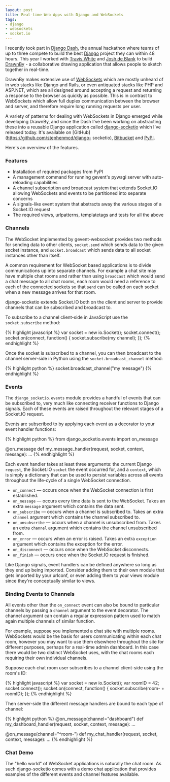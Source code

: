 ```yaml
---
layout: post
title: Real-time Web Apps with Django and WebSockets
tags:
- django
- websockets
- socket.io
---
```

I recently took part in [Django Dash](http://djangodash.com), the annual
hackathon where teams of up to three compete to build the best
[Django](http://djangoproject.com) project they can within 48 hours. This year
I worked with [Travis White](http://www.traviswhite.com.au/) and [Josh de
Blank](http://joshdeblank.com/) to build [DrawnBy](http://drawnby.jupo.org) -
a collaborative drawing application that allows people to sketch together in
real-time.

DrawnBy makes extensive use of
[WebSockets](http://en.wikipedia.org/wiki/WebSockets) which are mostly unheard
of in web stacks like Django and Rails, or even antiquated stacks like PHP and
ASP.NET, which are all designed around accepting a request and returning a
response to the browser as quickly as possible. This is in contrast to
WebSockets which allow full duplex communication between the browser and
server, and therefore require long running requests per user.

A variety of patterns for dealing with WebSockets in Django emerged while
developing DrawnBy, and since the Dash I've been working on abstracting these
into a reusable Django application called [django-socketio](https://github.com/stephenmcd/django-socketio) which I've released
today. It's available on [GitHub](https://github.com/stephenmcd/django-
socketio), [Bitbucket](https://bitbucket.org/stephenmcd/django-socketio) and
[PyPI](http://pypi.python.org/pypi/django-socketio/).

Here's an overview of the features.

### Features

  * Installation of required packages from PyPI
  * A management command for running gevent's pywsgi server with auto-reloading capabilities
  * A channel subscription and broadcast system that extends Socket.IO allowing WebSockets and events to be partitioned into separate concerns
  * A signals-like event system that abstracts away the various stages of a Socket.IO request
  * The required views, urlpatterns, templatetags and tests for all the above

### Channels

The WebSocket implemented by gevent-websocket provides two methods for sending
data to other clients, `socket.send` which sends data to the given socket
instance, and `socket.broadcast` which sends data to all socket instances
other than itself.

A common requirement for WebSocket based applications is to divide
communications up into separate channels. For example a chat site may have
multiple chat rooms and rather than using `broadcast` which would send a chat
message to all chat rooms, each room would need a reference to each of the
connected sockets so that `send` can be called on each socket when a new
message arrives for that room.

django-socketio extends Socket.IO both on the client and server to provide
channels that can be subscribed and broadcast to.

To subscribe to a channel client-side in JavaScript use the `socket.subscribe`
method:

{% highlight javascript %}
var socket = new io.Socket();
socket.connect();
socket.on(connect, function() {
    socket.subscribe(my channel);
});
{% endhighlight %}

Once the socket is subscribed to a channel, you can then broadcast to the
channel server-side in Python using the `socket.broadcast_channel` method:

{% highlight python %}
socket.broadcast_channel("my message")
{% endhighlight %}

### Events

The `django_socketio.events` module provides a handful of events that can be
subscribed to, very much like connecting receiver functions to Django signals.
Each of these events are raised throughout the relevant stages of a Socket.IO
request.

Events are subscribed to by applying each event as a decorator to your event
handler functions:

{% highlight python %}
from django_socketio.events import on_message

@on_message
def my_message_handler(request, socket, context, message):
    ...
{% endhighlight %}

Each event handler takes at least three arguments: the current Django
`request`, the Socket.IO `socket` the event occurred for, and a `context`,
which is simply a dictionary that can be used to persist variables across all
events throughout the life-cycle of a single WebSocket connection.

  * `on_connect` — occurs once when the WebSocket connection is first established.
  * `on_message` — occurs every time data is sent to the WebSocket. Takes an extra `message` argument which contains the data sent.
  * `on_subscribe` — occurs when a channel is subscribed to. Takes an extra `channel` argument which contains the channel subscribed to.
  * `on_unsubscribe` — occurs when a channel is unsubscribed from. Takes an extra `channel` argument which contains the channel unsubscribed from.
  * `on_error` — occurs when an error is raised. Takes an extra `exception` argument which contains the exception for the error.
  * `on_disconnect` — occurs once when the WebSocket disconnects.
  * `on_finish` — occurs once when the Socket.IO request is finished.

Like Django signals, event handlers can be defined anywhere so long as they
end up being imported. Consider adding them to their own module that gets
imported by your urlconf, or even adding them to your views module since
they're conceptually similar to views.

### Binding Events to Channels

All events other than the `on_connect` event can also be bound to particular
channels by passing a `channel` argument to the event decorator. The channel
argument can contain a regular expression pattern used to match again multiple
channels of similar function.

For example, suppose you implemented a chat site with multiple rooms.
WebSockets would be the basis for users communicating within each chat room,
however you may want to use them elsewhere throughout the site for different
purposes, perhaps for a real-time admin dashboard. In this case there would be
two distinct WebSocket uses, with the chat rooms each requiring their own
individual channels.

Suppose each chat room user subscribes to a channel client-side using the
room's ID:

{% highlight javascript %}
var socket = new io.Socket();
var roomID = 42;
socket.connect();
socket.on(connect, function() {
    socket.subscribe(room- + roomID);
});
{% endhighlight %}

Then server-side the different message handlers are bound to each type of
channel:

{% highlight python %}
@on_message(channel="dashboard")
def my_dashboard_handler(request, socket, context, message):
    ...

@on_message(channel="^room-")
def my_chat_handler(request, socket, context, message):
    ...
{% endhighlight %}

### Chat Demo

The "hello world" of WebSocket applications is naturally the chat room. As
such django-socketio comes with a demo chat application that provides examples
of the different events and channel features available.
